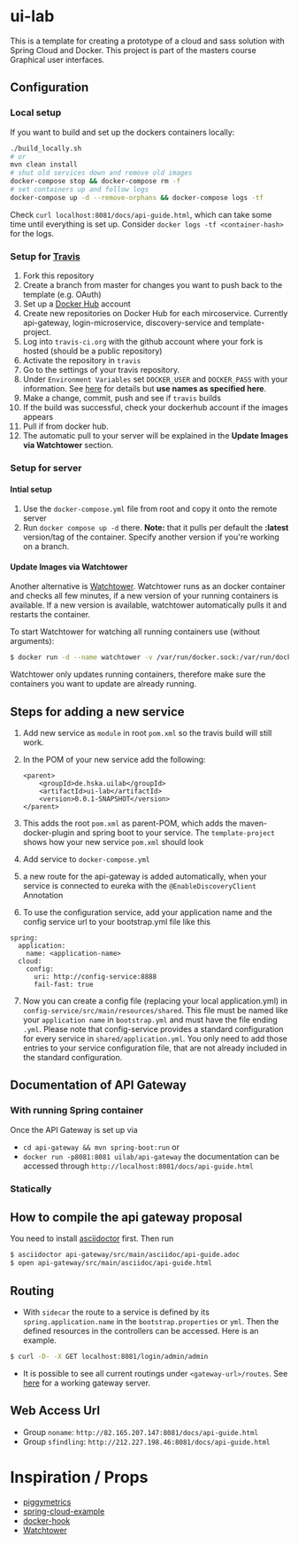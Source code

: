 # ui-lab
This is a template for creating a prototype of a cloud and sass solution with Spring Cloud and Docker. 
This project is part of the masters course Graphical user interfaces.

## Configuration
### Local setup
If you want to build and set up the dockers containers locally:
```bash
./build_locally.sh 
# or 
mvn clean install
# shut old services down and remove old images
docker-compose stop && docker-compose rm -f
# set containers up and follow logs
docker-compose up -d --remove-orphans && docker-compose logs -tf
```
Check `curl localhost:8081/docs/api-guide.html`, which can take some time
until everything is set up. Consider `docker logs -tf <container-hash>` for the logs.

### Setup for [Travis](https://travis-ci.org)
1. Fork this repository
2. Create a branch from master for changes you want to push back to the template (e.g. OAuth)
3. Set up a [Docker Hub](https://hub.docker.com/) account
  1. Create new repositories on Docker Hub for each mircoservice. Currently api-gateway, login-microservice, discovery-service and template-project. 
5. Log into  `travis-ci.org` with the github account where your fork is hosted (should be a public repository)
6. Activate the repository in `travis`
7. Go to the settings of your travis repository.
8. Under `Environment Variables` set `DOCKER_USER` and `DOCKER_PASS` with your information. See [here](https://cinhtau.net/wp/use-travis-ci-in-github-to-build-and-deploy-to-dockerhub/#Deploy_to_Dockerhub) for details but **use names as specified here**.
9. Make a change, commit, push and see if `travis` builds
10. If the build was successful, check your dockerhub account if the images appears
11. Pull if from docker hub.
12. The automatic pull to your server will be explained in the **Update Images via Watchtower** section.

### Setup for server
#### Intial setup
1. Use the `docker-compose.yml` file from root and copy it onto the remote server
2. Run `docker compose up -d` there. **Note:** that it pulls per default the **:latest** version/tag of the container. Specify another version if you're working on a branch. 

#### Update Images via Watchtower
Another alternative is [Watchtower](https://github.com/CenturyLinkLabs/watchtower). Watchtower runs as an docker container and checks all few minutes, if a new version of your running containers is available. If a new version is available, watchtower automatically pulls it and restarts the container.

To start Watchtower for watching all running containers use (without arguments):
```bash
$ docker run -d --name watchtower -v /var/run/docker.sock:/var/run/docker.sock centurylink/watchtower
```
Watchtower only updates running containers, therefore make sure the containers you want to update are already running.

## Steps for adding a new service
1. Add new service as `module` in root `pom.xml` so the travis build will still work. 
2. In the POM of your new service add the following:

    ```
	<parent>
		<groupId>de.hska.uilab</groupId>
		<artifactId>ui-lab</artifactId>
		<version>0.0.1-SNAPSHOT</version>
	</parent>
    ```
3. This adds the root `pom.xml` as parent-POM, which adds the maven-docker-plugin and spring boot to your service. The `template-project` shows how your new service `pom.xml` should look
4. Add service to `docker-compose.yml`
5. a new route for the api-gateway is added automatically, when your service is connected to eureka with the `@EnableDiscoveryClient` Annotation
6. To use the configuration service, add your application name and the config service url to your bootstrap.yml file like this 
```
spring:
  application:
    name: <application-name>
  cloud:
    config:
      uri: http://config-service:8888
      fail-fast: true
```
7. Now you can create a config file (replacing your local application.yml) in `config-service/src/main/resources/shared`. This file must be named like your `application name` in `bootstrap.yml` and must have the file ending `.yml`. Please note that config-service provides a standard configuration for every service in `shared/application.yml`. You only need to add those entries to your service configuration file, that are not already included in the standard configuration.


## Documentation of API Gateway
### With running Spring container
Once the API Gateway is set up via 
- `cd api-gateway && mvn spring-boot:run` or 
- `docker run -p8081:8081 uilab/api-gateway` 
the documentation can be accessed through `http://localhost:8081/docs/api-guide.html`

### Statically
## How to compile the api gateway proposal
 You need to install [asciidoctor](http://asciidoctor.org) first. Then run
 ```bash
 $ asciidoctor api-gateway/src/main/asciidoc/api-guide.adoc
 $ open api-gateway/src/main/asciidoc/api-guide.html
 ```

## Routing
- With `sidecar` the route to a service is defined by its `spring.application.name` in the `bootstrap.properties` or `yml`.
Then the defined resources in the controllers can be accessed. Here is an example. 
```bash
$ curl -D- -X GET localhost:8081/login/admin/admin
```
- It is possible to see all current routings under `<gateway-url>/routes`. See [here](http://212.227.198.46:8081/routes) for a working gateway server.

## Web Access Url
- Group `noname`: `http://82.165.207.147:8081/docs/api-guide.html`
- Group `sfindling`: `http://212.227.198.46:8081/docs/api-guide.html`

# Inspiration / Props
- [piggymetrics](https://github.com/sqshq/PiggyMetrics)
- [spring-cloud-example](https://github.com/kbastani/spring-cloud-microservice-example)
- [docker-hook](https://github.com/schickling/docker-hook)
- [Watchtower](https://github.com/CenturyLinkLabs/watchtower)
